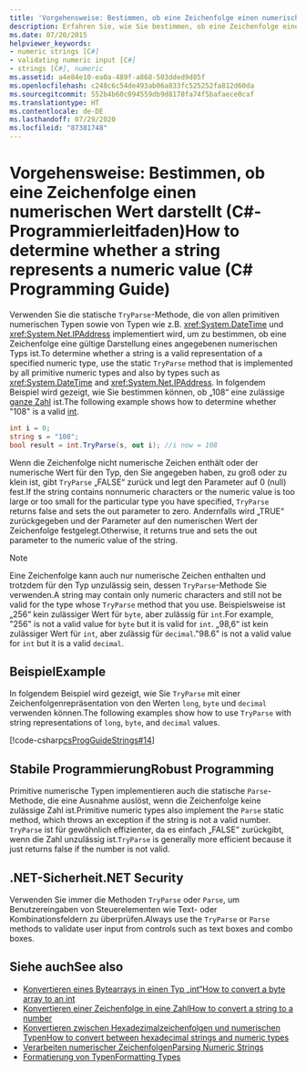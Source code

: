 ```yaml
---
title: 'Vorgehensweise: Bestimmen, ob eine Zeichenfolge einen numerischen Wert darstellt (C#-Programmierleitfaden)'
description: Erfahren Sie, wie Sie bestimmen, ob eine Zeichenfolge eine gültige Darstellung eines angegebenen numerischen Typs ist. Hier finden Sie Codebeispiele und weitere Ressourcen.
ms.date: 07/20/2015
helpviewer_keywords:
- numeric strings [C#]
- validating numeric input [C#]
- strings [C#], numeric
ms.assetid: a4e84e10-ea0a-489f-a868-503dded9d85f
ms.openlocfilehash: c248c6c54de493ab06a833fc525252fa812d60da
ms.sourcegitcommit: 552b4b60c094559db9d8178fa74f5bafaece0caf
ms.translationtype: HT
ms.contentlocale: de-DE
ms.lasthandoff: 07/29/2020
ms.locfileid: "87381748"
---
```

# <a name="how-to-determine-whether-a-string-represents-a-numeric-value-c-programming-guide"></a><span data-ttu-id="40034-104">Vorgehensweise: Bestimmen, ob eine Zeichenfolge einen numerischen Wert darstellt (C#-Programmierleitfaden)</span><span class="sxs-lookup"><span data-stu-id="40034-104">How to determine whether a string represents a numeric value (C# Programming Guide)</span></span>
<span data-ttu-id="40034-105">Verwenden Sie die statische `TryParse`-Methode, die von allen primitiven numerischen Typen sowie von Typen wie z.B. <xref:System.DateTime> und <xref:System.Net.IPAddress> implementiert wird, um zu bestimmen, ob eine Zeichenfolge eine gültige Darstellung eines angegebenen numerischen Typs ist.</span><span class="sxs-lookup"><span data-stu-id="40034-105">To determine whether a string is a valid representation of a specified numeric type, use the static `TryParse` method that is implemented by all primitive numeric types and also by types such as <xref:System.DateTime> and <xref:System.Net.IPAddress>.</span></span> <span data-ttu-id="40034-106">In folgendem Beispiel wird gezeigt, wie Sie bestimmen können, ob „108“ eine zulässige [ganze Zahl](../../language-reference/builtin-types/integral-numeric-types.md) ist.</span><span class="sxs-lookup"><span data-stu-id="40034-106">The following example shows how to determine whether "108" is a valid [int](../../language-reference/builtin-types/integral-numeric-types.md).</span></span>  
  
```csharp  
int i = 0;
string s = "108";  
bool result = int.TryParse(s, out i); //i now = 108  
```  
  
 <span data-ttu-id="40034-107">Wenn die Zeichenfolge nicht numerische Zeichen enthält oder der numerische Wert für den Typ, den Sie angegeben haben, zu groß oder zu klein ist, gibt `TryParse` „FALSE“ zurück und legt den Parameter auf 0 (null) fest.</span><span class="sxs-lookup"><span data-stu-id="40034-107">If the string contains nonnumeric characters or the numeric value is too large or too small for the particular type you have specified, `TryParse` returns false and sets the out parameter to zero.</span></span> <span data-ttu-id="40034-108">Andernfalls wird „TRUE“ zurückgegeben und der Parameter auf den numerischen Wert der Zeichenfolge festgelegt.</span><span class="sxs-lookup"><span data-stu-id="40034-108">Otherwise, it returns true and sets the out parameter to the numeric value of the string.</span></span>  
  
> [!NOTE]
> <span data-ttu-id="40034-109">Eine Zeichenfolge kann auch nur numerische Zeichen enthalten und trotzdem für den Typ unzulässig sein, dessen `TryParse`-Methode Sie verwenden.</span><span class="sxs-lookup"><span data-stu-id="40034-109">A string may contain only numeric characters and still not be valid for the type whose `TryParse` method that you use.</span></span> <span data-ttu-id="40034-110">Beispielsweise ist „256“ kein zulässiger Wert für `byte`, aber zulässig für `int`.</span><span class="sxs-lookup"><span data-stu-id="40034-110">For example, "256" is not a valid value for `byte` but it is valid for `int`.</span></span> <span data-ttu-id="40034-111">„98,6“ ist kein zulässiger Wert für `int`, aber zulässig für `decimal`.</span><span class="sxs-lookup"><span data-stu-id="40034-111">"98.6" is not a valid value for `int` but it is a valid `decimal`.</span></span>  
  
## <a name="example"></a><span data-ttu-id="40034-112">Beispiel</span><span class="sxs-lookup"><span data-stu-id="40034-112">Example</span></span>  
 <span data-ttu-id="40034-113">In folgendem Beispiel wird gezeigt, wie Sie `TryParse` mit einer Zeichenfolgenrepräsentation von den Werten `long`, `byte` und `decimal` verwenden können.</span><span class="sxs-lookup"><span data-stu-id="40034-113">The following examples show how to use `TryParse` with string representations of `long`, `byte`, and `decimal` values.</span></span>  
  
 [!code-csharp[csProgGuideStrings#14](~/samples/snippets/csharp/VS_Snippets_VBCSharp/csProgGuideStrings/CS/Strings.cs#14)]  
  
## <a name="robust-programming"></a><span data-ttu-id="40034-114">Stabile Programmierung</span><span class="sxs-lookup"><span data-stu-id="40034-114">Robust Programming</span></span>  
 <span data-ttu-id="40034-115">Primitive numerische Typen implementieren auch die statische `Parse`-Methode, die eine Ausnahme auslöst, wenn die Zeichenfolge keine zulässige Zahl ist.</span><span class="sxs-lookup"><span data-stu-id="40034-115">Primitive numeric types also implement the `Parse` static method, which throws an exception if the string is not a valid number.</span></span> <span data-ttu-id="40034-116">`TryParse` ist für gewöhnlich effizienter, da es einfach „FALSE“ zurückgibt, wenn die Zahl unzulässig ist.</span><span class="sxs-lookup"><span data-stu-id="40034-116">`TryParse` is generally more efficient because it just returns false if the number is not valid.</span></span>  
  
## <a name="net-security"></a><span data-ttu-id="40034-117">.NET-Sicherheit</span><span class="sxs-lookup"><span data-stu-id="40034-117">.NET Security</span></span>  
 <span data-ttu-id="40034-118">Verwenden Sie immer die Methoden `TryParse` oder `Parse`, um Benutzereingaben von Steuerelementen wie Text- oder Kombinationsfeldern zu überprüfen.</span><span class="sxs-lookup"><span data-stu-id="40034-118">Always use the `TryParse` or `Parse` methods to validate user input from controls such as text boxes and combo boxes.</span></span>  
  
## <a name="see-also"></a><span data-ttu-id="40034-119">Siehe auch</span><span class="sxs-lookup"><span data-stu-id="40034-119">See also</span></span>

- [<span data-ttu-id="40034-120">Konvertieren eines Bytearrays in einen Typ „int“</span><span class="sxs-lookup"><span data-stu-id="40034-120">How to convert a byte array to an int</span></span>](../types/how-to-convert-a-byte-array-to-an-int.md)
- [<span data-ttu-id="40034-121">Konvertieren einer Zeichenfolge in eine Zahl</span><span class="sxs-lookup"><span data-stu-id="40034-121">How to convert a string to a number</span></span>](../types/how-to-convert-a-string-to-a-number.md)
- [<span data-ttu-id="40034-122">Konvertieren zwischen Hexadezimalzeichenfolgen und numerischen Typen</span><span class="sxs-lookup"><span data-stu-id="40034-122">How to convert between hexadecimal strings and numeric types</span></span>](../types/how-to-convert-between-hexadecimal-strings-and-numeric-types.md)
- [<span data-ttu-id="40034-123">Verarbeiten numerischer Zeichenfolgen</span><span class="sxs-lookup"><span data-stu-id="40034-123">Parsing Numeric Strings</span></span>](../../../standard/base-types/parsing-numeric.md)
- [<span data-ttu-id="40034-124">Formatierung von Typen</span><span class="sxs-lookup"><span data-stu-id="40034-124">Formatting Types</span></span>](../../../standard/base-types/formatting-types.md)
